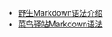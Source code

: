 - [野生Markdown语法介绍](https://www.jianshu.com/p/q81RER)
- [菜鸟驿站Markdown语法](http://www.runoob.com/markdown/md-tutorial.html)
